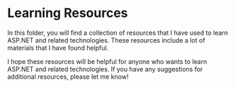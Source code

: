 # Learning Resources
In this folder, you will find a collection of resources that I have used to learn ASP.NET and related technologies. These resources include a lot of materials that I have found helpful.

I hope these resources will be helpful for anyone who wants to learn ASP.NET and related technologies. If you have any suggestions for additional resources, please let me know!
